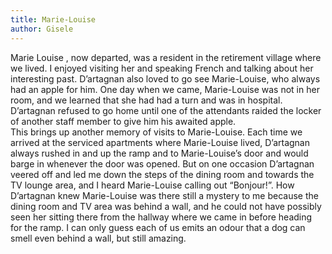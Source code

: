 ```yaml
---
title: Marie-Louise
author: Gisele
---
```


Marie Louise , now departed, was a resident in the retirement village where we lived. I enjoyed visiting her and speaking French and talking about her interesting past. D’artagnan also loved to go see Marie-Louise, who always had an apple for him. One day when we came, Marie-Louise was not in her room, and we learned that she had had a turn and was in hospital. D’artagnan refused to go home until one of the attendants raided the locker of another staff member to give him his awaited apple.  
This brings up another memory of visits to Marie-Louise. Each time we arrived at the serviced apartments where Marie-Louise lived, D’artagnan always rushed in and up the ramp and to Marie-Louise’s door and would barge in whenever the door was opened. But on one occasion D’artagnan veered off and led me down the steps of the dining room and towards the TV lounge area, and I heard Marie-Louise calling out “Bonjour!”. How D’artagnan knew Marie-Louise was there still a mystery to me because the dining room and TV area was behind a wall, and he could not have possibly seen her sitting there from the hallway where we came in before heading for the ramp. I can only guess each of us emits an odour that a dog can smell even behind a wall, but still amazing.
